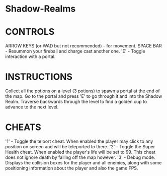 # Shadow-Realms
CONTROLS
================
ARROW KEYS (or WAD but not recommended) - for movement.
SPACE BAR - Resummon your fireball and charge cast another one.
'E' - Toggle interaction with a portal.

INSTRUCTIONS
================
Collect all the potions on a level (3 potions) to spawn a portal at the end of the map.
Go to the portal and press 'E' to go through it and into the Shadow Realm.
Traverse backwards through the level to find a golden cup to advance to the next level.

CHEATS
================
'1' - Toggle the telport cheat. When enabled the player may click to any position on screen
	and will be teleported to there.
'2' - Toggle the Super Health cheat. When enabled the player's life will be set to 99. 
	This cheat does not ignore death by falling off the map however.
'3' - Debug mode. Displays the collision boxes for the player and all enemies, along with 
	some positioning information about the player and also the game FPS.
